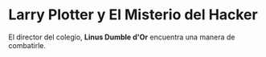 # Larry Plotter y El Misterio del Hacker

El director del colegio, **Linus Dumble d'Or** encuentra una manera de combatirle.
